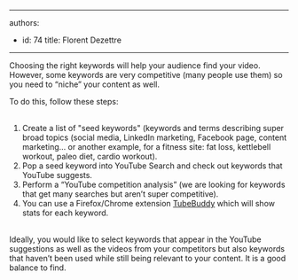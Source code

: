 

---
authors:
  - id: 74
    title: Florent Dezettre
---




<span class='intro'> <p>Choosing the right keywords will help your audience find your video. However, some keywords are very competitive (many people use them) so you need to “niche” your content as well.</p> </span>

<p>To do this, follow these steps&#58;<br>&#160;<br></p><ol><li>Create a list of &quot;seed keywords&quot; (keywords and terms describing super broad topics (social media, LinkedIn marketing, Facebook page, content marketing… or another example, for a fitness site&#58; fat loss, kettlebell workout, paleo diet, cardio workout).</li><li>Pop a seed keyword into YouTube Search and check out keywords that YouTube suggests.</li><li>Perform a “YouTube competition analysis” (we are looking for keywords that get many searches but aren’t super competitive).</li><li>You can use a Firefox/Chrome extension <a href="https&#58;//www.tubebuddy.com/">TubeBuddy</a> which will show stats for each keyword.<br></li></ol><p>&#160;<br>Ideally, you would like to select keywords that appear in the YouTube suggestions as well as the videos from your competitors but also keywords that haven’t been used while still being relevant to your content. It is a good balance to find.<br></p>


